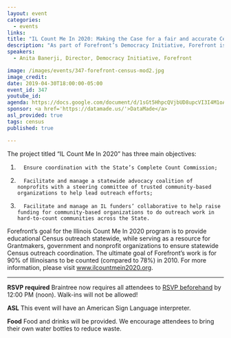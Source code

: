 ```yaml
---
layout: event
categories:
  - events
links:
title: "IL Count Me In 2020: Making the Case for a fair and accurate Census count in Illinois next year"
description: "As part of Forefront’s Democracy Initiative, Forefront is mobilizing our nonprofit and foundation members alike to encourage all Illinoisans, and especially members of traditionally hard-to-count populations, to participate in the upcoming 2020 Census. Through Forefront’s Census outreach work, Forefront is advocating for a fair, accurate and coordinated Census outreach across the State, working in partnership with elected officials, Grantmakers, and nonprofit, community leaders on the importance and impact of the 2020 census."
speakers:
  - Anita Banerji, Director, Democracy Initiative, Forefront

image: /images/events/347-forefront-census-mod2.jpg
image_credit:
date: 2019-04-30T18:00:00-05:00
event_id: 347
youtube_id:
agenda: https://docs.google.com/document/d/1sGt5HhpcQVjbUD8upcVI3I4M1oAw1OUdnyZqYG2P9LU/edit?usp=sharing
sponsor: <a href='https://datamade.us/'>DataMade</a>
asl_provided: true
tags: census
published: true

---
```



The project titled “IL Count Me In 2020” has three main objectives:

1.       Ensure coordination with the State’s Complete Count Commission;
2.       Facilitate and manage a statewide advocacy coalition of nonprofits with a steering committee of trusted community-based organizations to help lead outreach efforts;
3.       Facilitate and manage an IL funders’ collaborative to help raise funding for community-based organizations to do outreach work in hard-to-count communities across the State.

Forefront’s goal for the Illinois Count Me In 2020 program is to provide educational Census outreach statewide, while serving as a resource for Grantmakers, government and nonprofit organizations to ensure statewide Census outreach coordination. The ultimate goal of Forefront’s work is for 90% of Illinoisans to be counted (compared to 78%) in 2010. For more information, please visit www.ilcountmein2020.org.

---

**RSVP required** Braintree now requires all attendees to [RSVP beforehand]({{site.rsvp_url}}) by 12:00 PM (noon). Walk-ins will not be allowed!

**ASL** This event will have an American Sign Language interpreter.

**Food** Food and drinks will be provided. We encourage attendees to bring their own water bottles to reduce waste.

